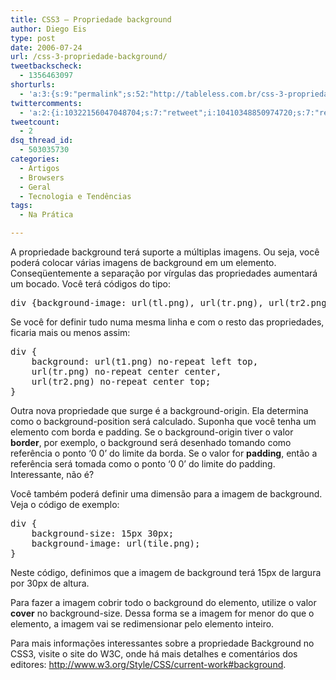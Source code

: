 ```yaml
---
title: CSS3 – Propriedade background
author: Diego Eis
type: post
date: 2006-07-24
url: /css-3-propriedade-background/
tweetbackscheck:
  - 1356463097
shorturls:
  - 'a:3:{s:9:"permalink";s:52:"http://tableless.com.br/css-3-propriedade-background";s:7:"tinyurl";s:26:"http://tinyurl.com/3dvs32t";s:4:"isgd";s:19:"http://is.gd/K0ONeN";}'
twittercomments:
  - 'a:2:{i:10322156047048704;s:7:"retweet";i:10410348850974720;s:7:"retweet";}'
tweetcount:
  - 2
dsq_thread_id:
  - 503035730
categories:
  - Artigos
  - Browsers
  - Geral
  - Tecnologia e Tendências
tags:
  - Na Prática

---
```

A propriedade background terá suporte a múltiplas imagens. Ou seja, você poderá colocar várias imagens de background em um elemento. Conseqüentemente a separação por vírgulas das propriedades aumentará um bocado. Você terá códigos do tipo:

<pre class="lang-html">div {background-image: url(tl.png), url(tr.png), url(tr2.png);}
</pre>

Se você for definir tudo numa mesma linha e com o resto das propriedades, ficaria mais ou menos assim:

<pre class="lang-html">div { 
	background: url(t1.png) no-repeat left top, 
	url(tr.png) no-repeat center center, 
	url(tr2.png) no-repeat center top;
}
</pre>

Outra nova propriedade que surge é a background-origin. Ela determina como o background-position será calculado. Suponha que você tenha um elemento com borda e padding. Se o background-origin tiver o valor **border**, por exemplo, o background será desenhado tomando como referência o ponto &#8216;0 0&#8217; do limite da borda. Se o valor for **padding**, então a referência será tomada como o ponto &#8216;0 0&#8217; do limite do padding. Interessante, não é?

Você também poderá definir uma dimensão para a imagem de background. Veja o código de exemplo:

<pre class="lang-html">div {
	background-size: 15px 30px;
	background-image: url(tile.png);
}</pre>

Neste código, definimos que a imagem de background terá 15px de largura por 30px de altura.

Para fazer a imagem cobrir todo o background do elemento, utilize o valor **cover** no background-size. Dessa forma se a imagem for menor do que o elemento, a imagem vai se redimensionar pelo elemento inteiro.

Para mais informações interessantes sobre a propriedade Background no CSS3, visite o site do W3C, onde há mais detalhes e comentários dos editores: <http://www.w3.org/Style/CSS/current-work#background>.